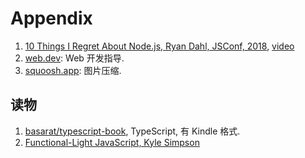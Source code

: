 # Appendix

1. [10 Things I Regret About Node.js, Ryan Dahl, JSConf, 2018](http://tinyclouds.org/jsconf2018.pdf), [video](https://www.youtube.com/watch?v=M3BM9TB-8yA)
2. [web.dev](https://web.dev): Web 开发指导.
3. [squoosh.app](https://squoosh.app/): 图片压缩.

## 读物

1. [basarat/typescript-book](https://github.com/basarat/typescript-book), TypeScript, 有 Kindle 格式.
2. [Functional-Light JavaScript, Kyle Simpson](https://github.com/getify/Functional-Light-JS)
